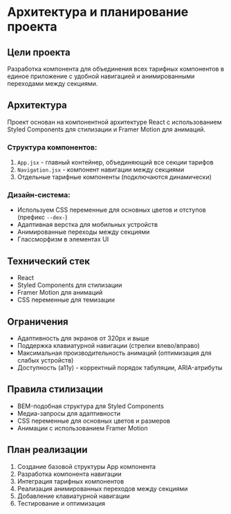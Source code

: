 # Архитектура и планирование проекта

## Цели проекта
Разработка компонента для объединения всех тарифных компонентов в единое приложение с удобной навигацией и анимированными переходами между секциями.

## Архитектура
Проект основан на компонентной архитектуре React с использованием Styled Components для стилизации и Framer Motion для анимаций.

### Структура компонентов:
1. `App.jsx` - главный контейнер, объединяющий все секции тарифов
2. `Navigation.jsx` - компонент навигации между секциями
3. Отдельные тарифные компоненты (подключаются динамически)

### Дизайн-система:
- Используем CSS переменные для основных цветов и отступов (префикс `--dex-`)
- Адаптивная верстка для мобильных устройств
- Анимированные переходы между секциями
- Глассморфизм в элементах UI

## Технический стек
- React
- Styled Components для стилизации
- Framer Motion для анимаций
- CSS переменные для темизации

## Ограничения
- Адаптивность для экранов от 320px и выше
- Поддержка клавиатурной навигации (стрелки влево/вправо)
- Максимальная производительность анимаций (оптимизация для слабых устройств)
- Доступность (a11y) - корректный порядок табуляции, ARIA-атрибуты

## Правила стилизации
- BEM-подобная структура для Styled Components
- Медиа-запросы для адаптивности
- CSS переменные для основных цветов и размеров
- Анимации с использованием Framer Motion

## План реализации
1. Создание базовой структуры App компонента
2. Разработка компонента навигации
3. Интеграция тарифных компонентов
4. Реализация анимированных переходов между секциями
5. Добавление клавиатурной навигации
6. Тестирование и оптимизация 